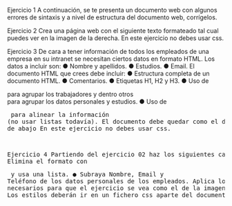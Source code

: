 Ejercicio 1
A continuación, se te presenta un documento web con algunos errores de sintaxis y a nivel
de estructura del documento web, corrígelos.

Ejercicio 2
Crea una página web con el siguiente texto formateado tal cual puedes ver en la imagen de
la derecha.
En este ejercicio no debes usar css.

Ejercicio 3
De cara a tener información de todos los empleados de una empresa en su intranet se necesitan ciertos datos en formato HTML. Los datos a incluir son:
● Nombre y apellidos.
● Estudios.
● Email.
El documento HTML que crees debe incluir:
● Estructura completa de un documento HTML.
● Comentarios.
● Etiquetas H1, H2 y H3.
● Uso de <div> para agrupar los trabajadores y dentro otros <div> para agrupar los datos personales y estudios.
● Uso de <pre> para alinear la información (no usar listas todavía).
El documento debe quedar como el de la imagen de abajo
En este ejercicio no debes usar css.

Ejercicio 4
Partiendo del ejercicio 02 haz los siguientes cambios:
● Elimina el formato con <pre> y usa una lista.
● Subraya Nombre, Email y Teléfono de los datos personales de los empleados.
Aplica los estilos necesarios para que el ejercicio se vea como el de la imagen de abajo.
Los estilos deberán ir en un fichero css aparte del documento html.
